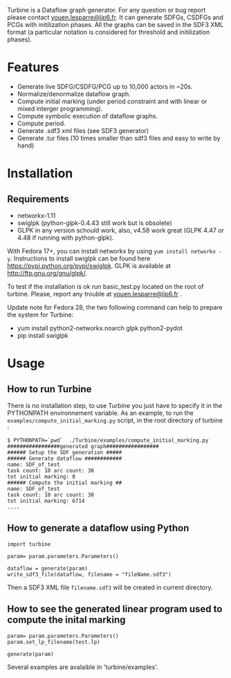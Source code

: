
Turbine is a Dataflow graph generator. For any question or bug report please contact youen.lesparre@lip6.fr.
It can generate SDFGs, CSDFGs and PCGs with initilization phases. All the graphs can be saved in the SDF3 XML format (a particular notation is considered for threshold and initilization phases).

Features
=======

 * Generate live SDFG/CSDFG/PCG up to 10,000 actors in ~20s.
 * Normalize/denormalize dataflow graph.
 * Compute initial marking (under period constraint and with linear or mixed interger programming).
 * Compute symbolic execution of dataflow graphs.
 * Compute period.
 * Generate .sdf3 xml files (see SDF3 generator)
 * Generate .tur files (10 times smaller than sdf3 files and easy to write by hand)

Installation
=======

Requirements
-------

 * networkx-1.11
 * swiglpk (python-glpk-0.4.43 still work but is obsolete)
 * GLPK in any version schould work, also, v4.58 work great (GLPK 4.47 or 4.48 if running with python-glpk).

With Fedora 17+, you can install networkx by using `yum install networkx -y`.
Instructions to install swiglpk can be found here https://pypi.python.org/pypi/swiglpk.
GLPK is available at http://ftp.gnu.org/gnu/glpk/.

To test if the installation is ok run basic_test.py located on the root of turbine.
Please, report any trouble at youen.lesparre@lip6.fr .

Update note for Fedora 28, the two following command can help to prepare the system for Turbine:

 * yum install python2-networkx.noarch glpk python2-pydot
 * pip install swiglpk

Usage
=======


How to run Turbine
-------

There is no installation step, to use Turbine you just have to specify it in the PYTHONPATH environnement variable.
As an example, to run the `examples/compute_initial_marking.py` script, in the root directory of turbine :
```
$ PYTHONPATH=`pwd`  ./Turbine/examples/compute_initial_marking.py
#################generated graph#################
###### Setup the SDF generation #####
###### Generate dataflow ############
name: SDF_of_test
task count: 10 arc count: 30
tot initial marking: 0
###### Compute the initial marking ##
name: SDF_of_test
task count: 10 arc count: 30
tot initial marking: 6714
....
```


How to generate a dataflow using Python
-------

```
import turbine

param= param.parameters.Parameters()

dataflow = generate(param)
write_sdf3_file(dataflow, filename = "fileName.sdf3")

```

Then a SDF3 XML file `filename.sdf3` will be created in current directory.

How to see the generated linear program used to compute the inital marking
--------

```
param= param.parameters.Parameters()
param.set_lp_filename(test.lp)

generate(param)
```

Several examples are avalaible in 'turbine/examples'.

